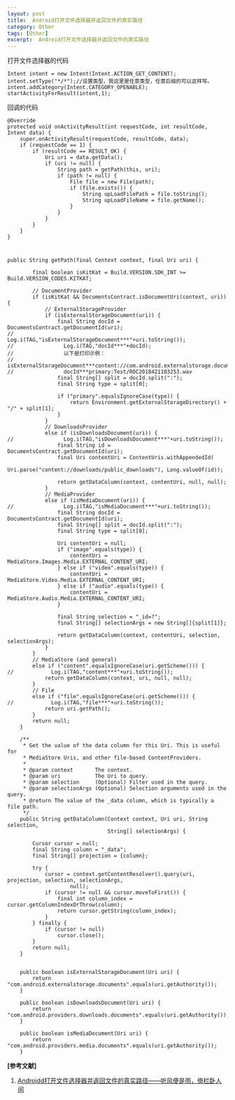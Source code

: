 ```yaml
---
layout: post
title:  Android打开文件选择器并返回文件的真实路径
category: Other
tags: [Other]
excerpt:  Android打开文件选择器并返回文件的真实路径
---
```

	
打开文件选择器的代码

	Intent intent = new Intent(Intent.ACTION_GET_CONTENT);
	intent.setType("*/*");//设置类型，我这里是任意类型，任意后缀的可以这样写。
	intent.addCategory(Intent.CATEGORY_OPENABLE);
	startActivityForResult(intent,1);

回调的代码

	@Override
	protected void onActivityResult(int requestCode, int resultCode, Intent data) {
	    super.onActivityResult(requestCode, resultCode, data);
	    if (requestCode == 1) {
	        if (resultCode == RESULT_OK) {
	            Uri uri = data.getData();
	            if (uri != null) {
	                String path = getPath(this, uri);
	                if (path != null) {
	                    File file = new File(path);
	                    if (file.exists()) {
	                        String upLoadFilePath = file.toString();
	                        String upLoadFileName = file.getName();
	                    }
	                }
	            }
	        }
	    }
	}


#

	public String getPath(final Context context, final Uri uri) {
	
	        final boolean isKitKat = Build.VERSION.SDK_INT >= Build.VERSION_CODES.KITKAT;
	
	        // DocumentProvider
	        if (isKitKat && DocumentsContract.isDocumentUri(context, uri)) {
	            // ExternalStorageProvider
	            if (isExternalStorageDocument(uri)) {
	                final String docId = DocumentsContract.getDocumentId(uri);
	//                Log.i(TAG,"isExternalStorageDocument***"+uri.toString());
	//                Log.i(TAG,"docId***"+docId);
	//                以下是打印示例：
	//                isExternalStorageDocument***content://com.android.externalstorage.documents/document/primary%3ATset%2FROC2018421103253.wav
	//                docId***primary:Test/ROC2018421103253.wav
	                final String[] split = docId.split(":");
	                final String type = split[0];
	
	                if ("primary".equalsIgnoreCase(type)) {
	                    return Environment.getExternalStorageDirectory() + "/" + split[1];
	                }
	            }
	            // DownloadsProvider
	            else if (isDownloadsDocument(uri)) {
	//                Log.i(TAG,"isDownloadsDocument***"+uri.toString());
	                final String id = DocumentsContract.getDocumentId(uri);
	                final Uri contentUri = ContentUris.withAppendedId(
	                        Uri.parse("content://downloads/public_downloads"), Long.valueOf(id));
	
	                return getDataColumn(context, contentUri, null, null);
	            }
	            // MediaProvider
	            else if (isMediaDocument(uri)) {
	//                Log.i(TAG,"isMediaDocument***"+uri.toString());
	                final String docId = DocumentsContract.getDocumentId(uri);
	                final String[] split = docId.split(":");
	                final String type = split[0];
	
	                Uri contentUri = null;
	                if ("image".equals(type)) {
	                    contentUri = MediaStore.Images.Media.EXTERNAL_CONTENT_URI;
	                } else if ("video".equals(type)) {
	                    contentUri = MediaStore.Video.Media.EXTERNAL_CONTENT_URI;
	                } else if ("audio".equals(type)) {
	                    contentUri = MediaStore.Audio.Media.EXTERNAL_CONTENT_URI;
	                }
	
	                final String selection = "_id=?";
	                final String[] selectionArgs = new String[]{split[1]};
	
	                return getDataColumn(context, contentUri, selection, selectionArgs);
	            }
	        }
	        // MediaStore (and general)
	        else if ("content".equalsIgnoreCase(uri.getScheme())) {
	//            Log.i(TAG,"content***"+uri.toString());
	            return getDataColumn(context, uri, null, null);
	        }
	        // File
	        else if ("file".equalsIgnoreCase(uri.getScheme())) {
	//            Log.i(TAG,"file***"+uri.toString());
	            return uri.getPath();
	        }
	        return null;
	    }
	
	    /**
	     * Get the value of the data column for this Uri. This is useful for
	     * MediaStore Uris, and other file-based ContentProviders.
	     *
	     * @param context       The context.
	     * @param uri           The Uri to query.
	     * @param selection     (Optional) Filter used in the query.
	     * @param selectionArgs (Optional) Selection arguments used in the query.
	     * @return The value of the _data column, which is typically a file path.
	     */
	    public String getDataColumn(Context context, Uri uri, String selection,
	                                String[] selectionArgs) {
	
	        Cursor cursor = null;
	        final String column = "_data";
	        final String[] projection = {column};
	
	        try {
	            cursor = context.getContentResolver().query(uri, projection, selection, selectionArgs,
	                    null);
	            if (cursor != null && cursor.moveToFirst()) {
	                final int column_index = cursor.getColumnIndexOrThrow(column);
	                return cursor.getString(column_index);
	            }
	        } finally {
	            if (cursor != null)
	                cursor.close();
	        }
	        return null;
	    }
	
	    
	    public boolean isExternalStorageDocument(Uri uri) {
	        return "com.android.externalstorage.documents".equals(uri.getAuthority());
	    }
	    
	    public boolean isDownloadsDocument(Uri uri) {
	        return "com.android.providers.downloads.documents".equals(uri.getAuthority());
	    }
	
	    public boolean isMediaDocument(Uri uri) {
	        return "com.android.providers.media.documents".equals(uri.getAuthority());
	    }

**[参考文献]**

1. [Androidd打开文件选择器并返回文件的真实路径——听风便是雨，倚栏卧人间](https://blog.csdn.net/qq_30432883/article/details/80262261 "Androidd打开文件选择器并返回文件的真实路径——听风便是雨，倚栏卧人间")



